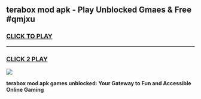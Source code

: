 
## terabox mod apk - Play Unblocked Gmaes & Free #qmjxu
<h3>
<a href="https://premium.freeplayer.one?title=terabox_mod_apk&ref=03M">CLICK TO PLAY</a></h3>
<hr>

<h3>
<a href="https://premium.freeplayer.one?title=terabox_mod_apk&ref=03M">CLICK 2 PLAY</a>
  
</h3>

<a href="https://premium.freeplayer.one?title=terabox_mod_apk&ref=03M"><img src="https://clearcache.store/games.png"></a>


**terabox mod apk games unblocked: Your Gateway to Fun and Accessible Online Gaming**
